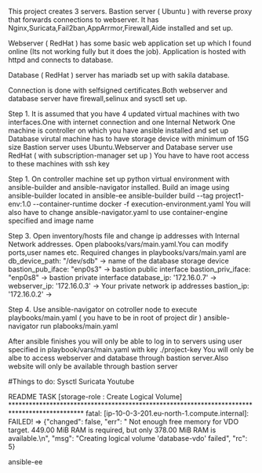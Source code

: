 This project creates 3 servers.
Bastion server ( Ubuntu ) with reverse proxy that forwards connections to webserver.
It has Nginx,Suricata,Fail2ban,AppArrmor,Firewall,Aide installed and set up.

Webserver ( RedHat ) has some basic web application set up which I found online (Its not working fully but it does the job).
Application is hosted with httpd and connects to database.

Database ( RedHat ) server has mariadb set up with sakila database.

Connection is done with selfsigned certificates.Both webserver and database server have firewall,selinux and sysctl set up. 

Step 1.
It is assumed that you have 4 updated virtual machines with two interfaces.One with internet connection and one Internal Network
One machine is controller on which you have ansible installed and set up
Database virutal machine has to have storage device with minimum of 15G size
Bastion server uses Ubuntu.Webserver and Database server use RedHat ( with subscription-manager set up ) 
You have to have root access to these machines with ssh key 

Step 1.
On controller machine set up python virtual environment with ansible-builder and ansible-navigator installed.
Build an image using ansible-builder located in ansible-ee
ansible-builder build --tag project1-env:1.0 --container-runtime docker -f execution-environment.yaml
You will also have to change ansible-navigator.yaml to use container-engine specified and image name

Step 3.
Open inventory/hosts file and change ip addresses with Internal Network addresses.
Open plabooks/vars/main.yaml.You can modify ports,user names etc.
Required changes in playbooks/vars/main.yaml are 
db_device_path: "/dev/sdb"   -> name of the database storage device 
bastion_pub_iface: "enp0s3"  -> bastion public interface
bastion_priv_iface: "enp0s8" -> bastion private interface
database_ip: '172.16.0.7'    ->
webserver_ip: '172.16.0.3'   -> Your private network ip addresses
bastion_ip: '172.16.0.2'     ->

Step 4.
Use ansible-navigator on cotroller node to execute playbooks/main.yaml ( you have to be in root of project dir )
ansible-navigator run plabooks/main.yaml

After ansible finishes you will only be able to log in to servers using user specified in playbook/vars/main.yaml with key ./project-key
You will only be albe to access webserver and database through bastion server.Also website will only be available through bastion server

#Things to do:
Sysctl
Suricata
Youtube


README
TASK [storage-role : Create Logical Volume] *********************************************************************************************
fatal: [ip-10-0-3-201.eu-north-1.compute.internal]: FAILED! => {"changed": false, "err": "  Not enough free memory for VDO target. 449.00 MiB RAM is required, but only 378.00 MiB RAM is available.\n", "msg": "Creating logical volume 'database-vdo' failed", "rc": 5}


ansible-ee
